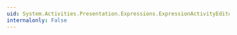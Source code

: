 ```yaml
---
uid: System.Activities.Presentation.Expressions.ExpressionActivityEditor.ExplicitCommitProperty
internalonly: False
---
```

